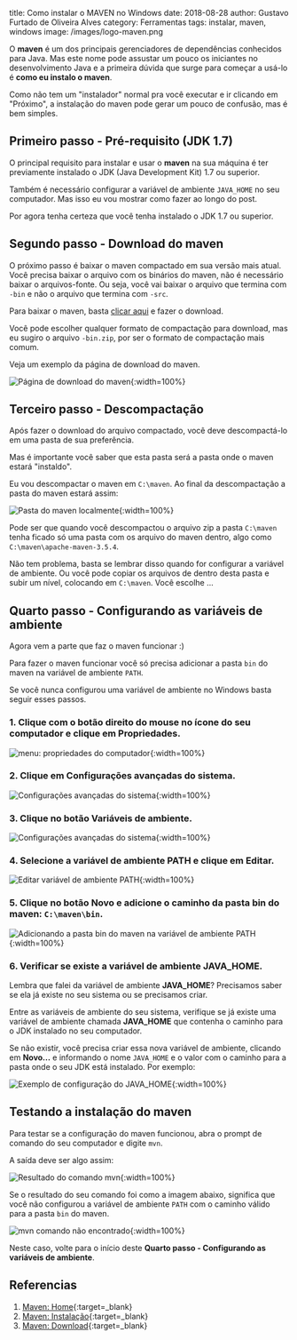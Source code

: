 title: Como instalar o MAVEN no Windows
date: 2018-08-28
author: Gustavo Furtado de Oliveira Alves
category: Ferramentas
tags: instalar, maven, windows
image: /images/logo-maven.png

O **maven** é um dos principais gerenciadores de dependências conhecidos para Java.
Mas este nome pode assustar um pouco os iniciantes no desenvolvimento Java
e a primeira dúvida que surge para começar a usá-lo é **como eu instalo o maven**.

Como não tem um "instalador" normal pra você executar e ir clicando em "Próximo",
a instalação do maven pode gerar um pouco de confusão, mas é bem simples.

## Primeiro passo - Pré-requisito (JDK 1.7)

O principal requisito para instalar e usar o **maven** na sua máquina é ter previamente instalado
o JDK (Java Development Kit) 1.7 ou superior.

Também é necessário configurar a variável de ambiente `JAVA_HOME` no seu computador.
Mas isso eu vou mostrar como fazer ao longo do post.

Por agora tenha certeza que você tenha instalado o JDK 1.7 ou superior.

## Segundo passo - Download do maven

O próximo passo é baixar o maven compactado em sua versão mais atual.
Você precisa baixar o arquivo com os binários do maven, não é necessário baixar o arquivos-fonte.
Ou seja, você vai baixar o arquivo que termina com `-bin` e não o arquivo que termina com `-src`.

Para baixar o maven, basta [clicar aqui](https://maven.apache.org/download.cgi) e fazer o download.

Você pode escolher qualquer formato de compactação para download, mas eu sugiro o arquivo `-bin.zip`,
por ser o formato de compactação mais comum.

Veja um exemplo da página de download do maven.

![Página de download do maven](/images/maven/download-maven.png){:width=100%}

## Terceiro passo - Descompactação

Após fazer o download do arquivo compactado, você deve descompactá-lo em uma pasta de sua preferência.

Mas é importante você saber que esta pasta será a pasta onde o maven estará "instaldo".

Eu vou descompactar o maven em `C:\maven`. Ao final da descompactação a pasta do maven estará assim:

![Pasta do maven localmente](/images/maven/pasta-do-maven.png){:width=100%}

Pode ser que quando você descompactou o arquivo zip a pasta `C:\maven` tenha ficado só uma pasta com os arquivo do maven dentro, algo como `C:\maven\apache-maven-3.5.4`.

Não tem problema, basta se lembrar disso quando for configurar a variável de ambiente. Ou você pode copiar os arquivos de dentro desta pasta e subir um nível, colocando em `C:\maven`. Você escolhe ...

## Quarto passo - Configurando as variáveis de ambiente

Agora vem a parte que faz o maven funcionar :)

Para fazer o maven funcionar você só precisa adicionar a pasta `bin` do maven na variável de ambiente `PATH`.

Se você nunca configurou uma variável de ambiente no Windows basta seguir esses passos.

### 1. Clique com o botão direito do mouse no ícone do seu computador e clique em **Propriedades**.

![menu: propriedades do computador](/images/maven/meu-computador-propriedades.png){:width=100%}

### 2. Clique em **Configurações avançadas do sistema**.

![Configurações avançadas do sistema](/images/maven/configuracoes-avancadas-do-sistema.png){:width=100%}

### 3. Clique no botão **Variáveis de ambiente**.

![Configurações avançadas do sistema](/images/maven/botao-variaveis-de-ambiente.png){:width=100%}

### 4. Selecione a variável de ambiente **PATH** e clique em **Editar**.

![Editar variável de ambiente PATH](/images/maven/edicao-variavel-de-ambiente-PATH.png){:width=100%}

### 5. Clique no botão **Novo** e adicione o caminho da pasta bin do maven: `C:\maven\bin`.

![Adicionando a pasta bin do maven na variável de ambiente PATH](/images/maven/adiciona-maven-bin-no-PATH.png){:width=100%}

### 6. Verificar se existe a variável de ambiente **JAVA_HOME**.

Lembra que falei da variável de ambiente **JAVA_HOME**?
Precisamos saber se ela já existe no seu sistema ou se precisamos criar.

Entre as variáveis de ambiente do seu sistema, verifique se já existe uma variável de ambiente chamada **JAVA_HOME** que contenha o caminho para o JDK instalado no seu computador.

Se não existir, você precisa criar essa nova variável de ambiente, clicando em **Novo...**
e informando o nome `JAVA_HOME` e o valor com o caminho para a pasta onde o seu JDK está instalado.
Por exemplo:

![Exemplo de configuração do JAVA_HOME](/images/maven/exemplo-java-home.png){:width=100%}

## Testando a instalação do maven

Para testar se a configuração do maven funcionou, abra o prompt de comando do seu computador e digite `mvn`.

A saída deve ser algo assim:

![Resultado do comando mvn](/images/maven/saida-do-comando-mvn.png){:width=100%}

Se o resultado do seu comando foi como a imagem abaixo, significa que você não configurou a variável de ambiente `PATH` com o caminho válido para a pasta `bin` do maven.

![mvn comando não encontrado](/images/maven/mvn-comando-nao-encontrado.png){:width=100%}

Neste caso, volte para o início deste **Quarto passo - Configurando as variáveis de ambiente**.

## Referencias

1. [Maven: Home](https://maven.apache.org/){:target=\_blank}
2. [Maven: Instalação](https://maven.apache.org/install.html){:target=\_blank}
3. [Maven: Download](https://maven.apache.org/download.cgi){:target=\_blank}

